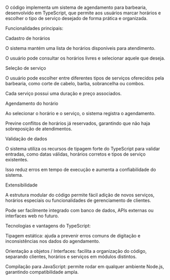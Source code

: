 O código implementa um sistema de agendamento para barbearia, desenvolvido em TypeScript, que permite aos usuários marcar horários e escolher o tipo de serviço desejado de forma prática e organizada.

Funcionalidades principais:

Cadastro de horários

O sistema mantém uma lista de horários disponíveis para atendimento.

O usuário pode consultar os horários livres e selecionar aquele que deseja.

Seleção de serviço

O usuário pode escolher entre diferentes tipos de serviços oferecidos pela barbearia, como corte de cabelo, barba, sobrancelha ou combos.

Cada serviço possui uma duração e preço associados.

Agendamento do horário

Ao selecionar o horário e o serviço, o sistema registra o agendamento.

Previne conflitos de horários já reservados, garantindo que não haja sobreposição de atendimentos.

Validação de dados

O sistema utiliza os recursos de tipagem forte do TypeScript para validar entradas, como datas válidas, horários corretos e tipos de serviço existentes.

Isso reduz erros em tempo de execução e aumenta a confiabilidade do sistema.

Extensibilidade

A estrutura modular do código permite fácil adição de novos serviços, horários especiais ou funcionalidades de gerenciamento de clientes.

Pode ser facilmente integrado com banco de dados, APIs externas ou interfaces web no futuro.

Tecnologias e vantagens do TypeScript:

Tipagem estática: ajuda a prevenir erros comuns de digitação e inconsistências nos dados do agendamento.

Orientação a objetos / Interfaces: facilita a organização do código, separando clientes, horários e serviços em módulos distintos.

Compilação para JavaScript: permite rodar em qualquer ambiente Node.js, garantindo compatibilidade ampla.
